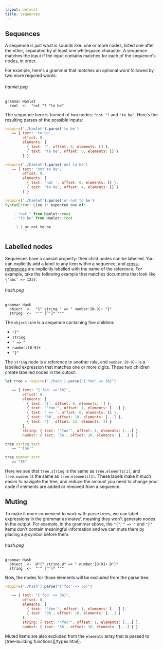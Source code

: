 ```yaml
---
layout: default
title: Sequences
---
```


## Sequences

A sequence is just what is sounds like: one or more nodes, listed one after the
other, separated by at least one whitespace character. A sequence matches the
input if the input contains matches for each of the sequence's nodes, in order.

For example, here's a grammar that matches an optional word followed by two more
required words:

###### hamlet.peg

    grammar Hamlet
      root  <-  "not "? "to be"

The sequence here is formed of two nodes: `"not "?` and `"to be"`. Here's the
resulting parses of the possible inputs:

```js
require('./hamlet').parse('to be')
   == { text: 'to be',
        offset: 0,
        elements: [
          { text: '', offset: 0, elements: [] },
          { text: 'to be', offset: 0, elements: [] }
        ] }

require('./hamlet').parse('not to be')
   == { text: 'not to be',
        offset: 0,
        elements: [
          { text: 'not ', offset: 0, elements: [] },
          { text: 'to be', offset: 4, elements: [] }
        ] }

require('./hamlet').parse('or not to be')
SyntaxError: Line 1: expected one of:

    - "not " from Hamlet::root
    - "to be" from Hamlet::root

     1 | or not to be
         ^
```

## Labelled nodes

Sequences have a special property: their child nodes can be labelled. You can
explicitly add a label to any item within a sequence, and
[cross-references](/references.html) are implicitly labelled with the name of
the reference. For example, take the following example that matches documents
that look like `{'abc' => 123}`:

###### hash.peg

    grammar Hash
      object  <-  "{" string " => " number:[0-9]+ "}"
      string  <-  "'" [^']* "'"

The `object` rule is a sequence containing five children:

* `"{"`
* `string`
* `" => "`
* `number:[0-9]+`
* `"}"`

The `string` node is a reference to another rule, and `number:[0-9]+` is a
labelled expression that matches one or more digits. These two children create
labelled nodes in the output:

```js
let tree = require('./hash').parse("{'foo' => 36}")

   == { text: "{'foo' => 36}",
        offset: 0,
        elements: [
          { text: '{', offset: 0, elements: [] },
          { text: "'foo'", offset: 1, elements: [...] },
          { text: ' => ', offset: 6, elements: [] },
          { text: '36', offset: 10, elements: [...] },
          { text: '}', offset: 12, elements: [] }
        ],
        string: { text: "'foo'", offset: 1, elements: [...] },
        number: { text: '36', offset: 10, elements: [...] } }

tree.string.text
   == "'foo'"

tree.number.text
   == "36"
```

Here we see that `tree.string` is the same as `tree.elements[1]`, and
`tree.number` is the same as `tree.elements[3]`. These labels make it much
easier to navigate the tree, and reduce the amount you need to change your code
if elements are added or removed from a sequence.

## Muting

To make it more convenient to work with parse trees, we can label expressions in
the grammar as _muted_, meaning they won't generate nodes in the output. For
example, in the grammar above, the `"{"`, `" => "` and `"}"` items don't contain
meaningful information and we can mute them by placing a `@` symbol before them.

###### hash.peg

    grammar Hash
      object  <-  @"{" string @" => " number:[0-9]+ @"}"
      string  <-  "'" [^']* "'"

Now, the nodes for those elements will be excluded from the parse tree.

```js
require('./hash').parse("{'foo' => 36}")

   == { text: "{'foo' => 36}",
        offset: 0,
        elements: [
          { text: "'foo'", offset: 1, elements: [...] },
          { text: '36', offset: 10, elements: [...] }
        ],
        string: { text: "'foo'", offset: 1, elements: [...] },
        number: { text: '36', offset: 10, elements: [...] } }
```

Muted items are also excluded from the `elements` array that is passed to
[tree-building functions][/types.html].

